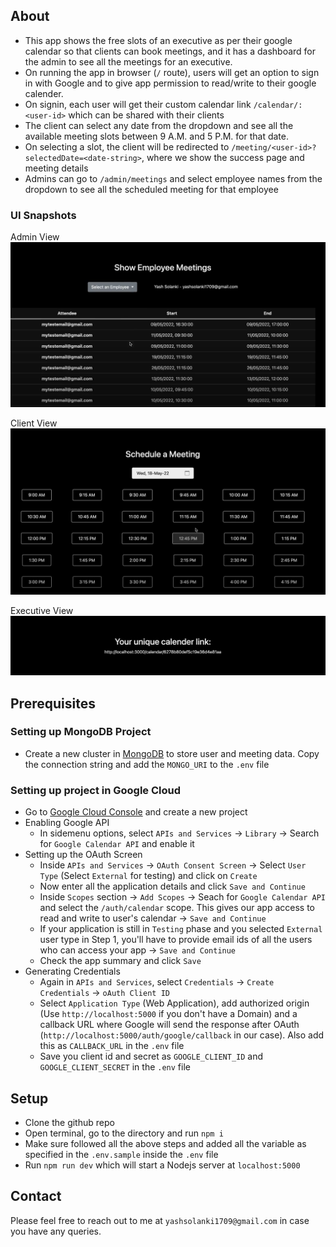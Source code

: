 ## About
- This app shows the free slots of an executive as per their google calendar so that clients can book meetings, and it has a dashboard for the admin to see all the meetings for an executive.
- On running the app in browser (`/` route), users will get an option to sign in with Google and to give app permission to read/write to their google calender.
- On signin, each user will get their custom calendar link `/calendar/:<user-id>` which can be shared with their clients
- The client can select any date from the dropdown and see all the available meeting slots between 9 A.M. and 5 P.M. for that date. 
- On selecting a slot, the client will be redirected to `/meeting/<user-id>?selectedDate=<date-string>`, where we show the success page and meeting details
- Admins can go to `/admin/meetings` and select employee names from the dropdown to see all the scheduled meeting for that employee

### UI Snapshots
Admin View
![Admin View](snapshots/admin-view.png)

Client View
![Client View](snapshots/client-view.png)

Executive View
![Executive View](snapshots/executive-view.png)

## Prerequisites
### Setting up MongoDB Project
- Create a new cluster in [MongoDB](https://www.mongodb.com/) to store user and meeting data. Copy the connection string and add the `MONGO_URI` to the `.env` file

### Setting up project in Google Cloud
- Go to [Google Cloud Console](https://console.cloud.google.com) and create a new project
- Enabling Google API
    - In sidemenu options, select `APIs and Services` -> `Library` -> Search for `Google Calendar API` and enable it
- Setting up the OAuth Screen
    - Inside `APIs and Services` -> `OAuth Consent Screen` -> Select `User Type` (Select `External` for testing) and click on `Create`
    - Now enter all the application details and click `Save and Continue`
    - Inside `Scopes` section -> `Add Scopes` -> Seach for `Google Calendar API` and select the `/auth/calendar` scope. This gives our app access to read and write to user's calendar -> `Save and Continue`
    - If your application is still in `Testing` phase and you selected `External` user type in Step 1, you'll have to provide email ids of all the users who can access your app -> `Save and Continue`
    - Check the app summary and click `Save`
- Generating Credentials
    - Again in `APIs and Services`, select `Credentials` -> `Create Credentials` -> `oAuth Client ID`
    - Select `Application Type` (Web Application), add authorized origin (Use `http://localhost:5000` if you don't have a Domain) and a callback URL where Google will send the response after OAuth (`http://localhost:5000/auth/google/callback` in our case). Also add this as `CALLBACK_URL` in the `.env` file
    - Save you client id and secret as `GOOGLE_CLIENT_ID` and `GOOGLE_CLIENT_SECRET` in the `.env` file

## Setup
- Clone the github repo
- Open terminal, go to the directory and run `npm i`
- Make sure followed all the above steps and added all the variable as specified in the `.env.sample` inside the `.env` file
- Run `npm run dev` which will start a Nodejs server at `localhost:5000`

## Contact
Please feel free to reach out to me at `yashsolanki1709@gmail.com` in case you have any queries.
